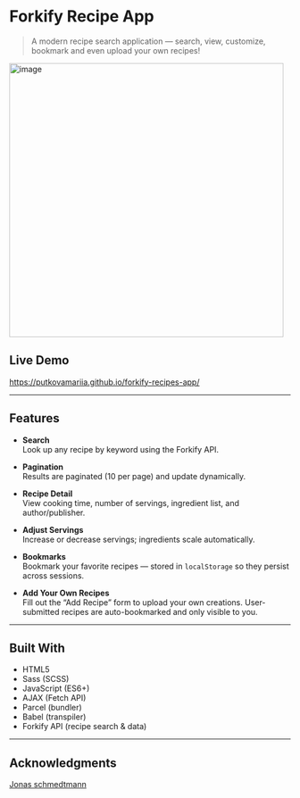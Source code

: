 # Forkify Recipe App

> A modern recipe search application — search, view, customize, bookmark and even upload your own recipes!

<img width="491" alt="image" src="https://github.com/user-attachments/assets/f88be7f0-70c6-4d15-97f5-171ddf302b32" />


## Live Demo

https://putkovamariia.github.io/forkify-recipes-app/

---

## Features

- **Search**  
  Look up any recipe by keyword using the Forkify API.  

- **Pagination**  
  Results are paginated (10 per page) and update dynamically.  

- **Recipe Detail**  
  View cooking time, number of servings, ingredient list, and author/publisher.  

- **Adjust Servings**  
  Increase or decrease servings; ingredients scale automatically.  

- **Bookmarks**  
  Bookmark your favorite recipes — stored in `localStorage` so they persist across sessions.  

- **Add Your Own Recipes**  
  Fill out the “Add Recipe” form to upload your own creations. User‐submitted recipes are auto-bookmarked and only visible to you.  

---

## Built With

- HTML5
- Sass (SCSS)
- JavaScript (ES6+)
- AJAX (Fetch API)
- Parcel (bundler)
- Babel (transpiler)
- Forkify API (recipe search & data)

---

## Acknowledgments

[Jonas schmedtmann](https://github.com/jonasschmedtmann)
